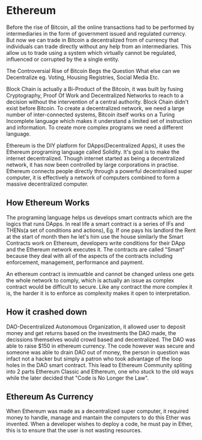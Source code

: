# Ethereum

Before the rise of Bitcoin, all the online transactions had to be performed by intermediaries in the form of government issued and regulated currency. But now we can trade in Bitcoin a decentralized from of currency that individuals can trade directly without any help from an intermediaries. This allow us to trade using a system which virtually cannot be regulated, influenced or corrupted by the a single entity.

The Controversial Rise of Bitcoin Begs the Question What else can we Decentralize eg. Voting, Housing Registries, Social Media Etc.

Block Chain is actually a Bi-Product of the Bitcoin, it was built by fusing Cryptography, Proof Of Work and Decentralized Networks to reach to a decision without the intervention of a central authority. Block Chain didn't exist before Bitcoin. To create a decentralized network, we need a large number of inter-connected systems, Bitcoin itself works on a Turing Incomplete language which makes it understand a limited set of instruction and information. To create more complex programs we need a different language.

Ethereum is the DIY platform for DApps(Decentralized Apps), it uses the Ethereum programing language called Solidity. It's goal is to make the internet decentralized. Though internet started as being a decentralized network, it has now been controlled by large corporations in practise. Ethereum connects people directly through a powerful decentralised super computer, it is effectively a network of computers combined to form a massive decentralized computer. 

## How Ethereum Works

The programing language helps us develops smart contracts which are the logics that runs DApps. In real life a smart contract is a series of IFs and THENs(a set of conditions and actions), Eg. If one pays his landlord the Rent at the start of month then he let's him use the house similarly the Smart Contracts work on Ethereum, developers write conditions for their DApp and the Ethereum network executes it. The contracts are called "Smart" because they deal with all of the aspects of the contracts including enforcement, management, performance and payment. 

An ethereum contract is immuatble and cannot be changed unless one gets the whole network to comply, which is actually an issue as complex contract would be difficult to secure. Like any contract the more complex it is, the harder it is to enforce as complexity makes it open to interpretation.

## How it crashed down

DAO-Decentralized Autonomous Organization, it allowed user to deposit money and get returns based on the investments the DAO made, the decissions themselves would crowd based and decentralized. The DAO was able to raise $150 in ethereum currency. The code however was secure and someone was able to drain DAO out of money, the person in question was infact not a hacker but simply a patron who took advantage of the loop holes in the DAO smart contract. This lead to Ethereum Community spliting into 2 parts Ethereum Classic and Ethereum, one who stuck to the old ways while the later decided that "Code is No Longer the Law". 

## Ethereum As Currency

When Ethereum was made as a decentralized super computer, it required money to handle, manage and mantain the computers to do this Ether was invented. When a developer wishes to deploy a code, he must pay in Ether, this is to ensure that the user is not wasting resources. 